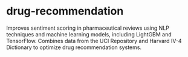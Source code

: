 # drug-recommendation
Improves sentiment scoring in pharmaceutical reviews using NLP techniques and machine learning models, including LightGBM and TensorFlow. Combines data from the UCI Repository and Harvard IV-4 Dictionary to optimize drug recommendation systems.
